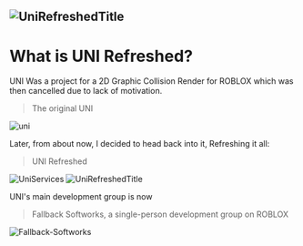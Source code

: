 ![UniRefreshedTitle](https://user-images.githubusercontent.com/88539234/196779814-a2e049d2-f3e2-499d-9c9b-50fa0c53791f.png)
---
# What is UNI Refreshed?
UNI Was a project for a 2D Graphic Collision Render for ROBLOX which was then cancelled due to lack of motivation.
>The original UNI

![uni](https://user-images.githubusercontent.com/88539234/196780762-aaae11c7-f2dc-4c28-8f35-bd591dda4348.png)


Later, from about now, I decided to head back into it, Refreshing it all:
> UNI Refreshed

![UniServices](https://user-images.githubusercontent.com/88539234/196781030-e46285de-fa49-4c64-b0e9-6a7f25d24e21.png)
![UniRefreshedTitle](https://user-images.githubusercontent.com/88539234/196781172-d5934bc5-3222-42bc-af58-3679f88e8ed7.png)

UNI's main development group is now

> Fallback Softworks, a single-person development group on ROBLOX

![Fallback-Softworks](https://user-images.githubusercontent.com/88539234/196781455-4907bf58-868d-4914-88a7-3d8e2535c8fc.png)
